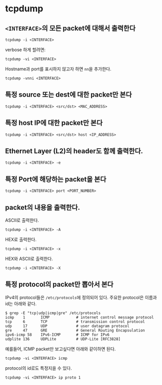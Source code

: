 # tcpdump

## `<INTERFACE>`의 모든 packet에 대해서 출력한다
```
tcpdump -i <INTERFACE>
```

verbose 하게 할려면:
```
tcpdump -vi <INTERFACE>
```

Hostname과 port를 표시하지 않고자 하면 `nn`을 추가한다.
```
tcpdump -vnni <INTERFACE>
```

## 특정 source 또는 dest에 대한 packet만 본다
```
tcpdump -i <INTERFACE> <src/dst> <MAC_ADDRESS>
```

## 특정 host IP에 대한 packet만 본다
```
tcpdump -i <INTERFACE> <src/dst> host <IP_ADDRESS>
```

## Ethernet Layer (L2)의 header도 함께 출력한다.
```
tcpdump -i <INTERFACE> -e
```

## 특정 Port에 해당하는 packet을 본다
```
tcpdump -i <INTERFACE> port <PORT_NUMBER>
```

## packet의 내용을 출력한다.
ASCII로 출력한다.
```
tcpdump -i <INTERFACE> -A
```

HEX로 출력한다.
```
tcpdump -i <INTERFACE> -x
```

HEX와 ASCII로 출력한다.
```
tcpdump -i <INTERFACE> -X
```
## 특정 protocol의  packet만 뽑아서 본다
IPv4의 protocol들은 `/etc/protocols`에 정의되어 있다. 주요한 protocol은 이름과 id는 아래와 같다.
```sh-session
$ grep -E "tcp|udp|icmp|gre" /etc/protocols
icmp    1       ICMP            # internet control message protocol
tcp     6       TCP             # transmission control protocol
udp     17      UDP             # user datagram protocol
gre     47      GRE             # General Routing Encapsulation
ipv6-icmp 58    IPv6-ICMP       # ICMP for IPv6
udplite 136     UDPLite         # UDP-Lite [RFC3828]
```

예를들어, ICMP packet만 보고싶다면 아래와 같이하면 된다.
```
tcpdump -vi <INTERFACE> icmp
```

protocol의 id로도 특정지을 수 있다.
```
tcpdump -vi <INTERFACE> ip proto 1
```
